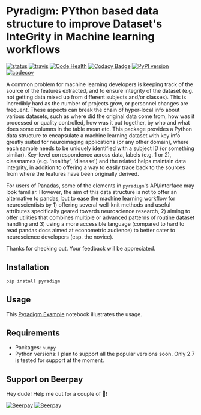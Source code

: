 # Pyradigm: PYthon based data structure to improve Dataset's InteGrity in Machine learning workflows

[![status](http://joss.theoj.org/papers/c5c231486d699bca982ca7ebd9cf32d2/status.svg)](http://joss.theoj.org/papers/c5c231486d699bca982ca7ebd9cf32d2)
[![travis](https://travis-ci.org/raamana/pyradigm.svg?branch=master)](https://travis-ci.org/raamana/pyradigm.svg?branch=master)
[![Code Health](https://landscape.io/github/raamana/pyradigm/master/landscape.svg?style=flat)](https://landscape.io/github/raamana/pyradigm/master)
[![Codacy Badge](https://api.codacy.com/project/badge/Grade/cffd80f290544e2e824011bfccf35ff8)](https://www.codacy.com/app/raamana/pyradigm?utm_source=github.com&amp;utm_medium=referral&amp;utm_content=raamana/pyradigm&amp;utm_campaign=Badge_Grade)
[![PyPI version](https://badge.fury.io/py/pyradigm.svg)](https://badge.fury.io/py/pyradigm)
[![codecov](https://codecov.io/gh/raamana/pyradigm/branch/master/graph/badge.svg)](https://codecov.io/gh/raamana/pyradigm)

A common problem for machine learning developers is keeping track of the source of the features extracted, and to ensure integrity of the dataset (e.g. not getting data mixed up from different subjects and/or classes). This is incredibly hard as the number of projects grow, or personnel changes are frequent. These aspects can break the chain of hyper-local info about various datasets, such as where did the original data come from, how was it processed or quality controlled, how was it put together, by who and what does some columns in the table mean etc. This package provides a Python data structure to encapsulate a machine learning dataset with key info greatly suited for neuroimaging applications (or any other domain), where each sample needs to be uniquely identified with a subject ID (or something similar). Key-level correspondence across data, labels (e.g. 1 or 2), classnames (e.g. 'healthy', 'disease') and the related helps maintain data integrity, in addition to offering a way to easily trace back to the sources from where the features have been originally derived.

For users of Panadas, some of the elements in `pyradigm`'s API/interface may look familiar. However, the aim of this data structure is not to offer an alternative to pandas, but to ease the machine learning workflow for neuroscientists by 1) offering several well-knit methods and useful attributes specifically geared towards neuroscience research, 2) aiming to offer utilities that combines multiple or advanced patterns of routine dataset handling and 3) using a more accessible language (compared to hard to read pandas docs aimed at econometric audience) to better cater to neuroscience developers (esp. the novice).

Thanks for checking out. Your feedback will be appreciated.

## Installation

`pip install pyradigm`

## Usage

This [Pyradigm Example](PyradigmExample.ipynb) notebook illustrates the usage.

## Requirements

 * Packages: `numpy`
 * Python versions: I plan to support all the popular versions soon. Only 2.7 is tested for support at the moment.

## Support on Beerpay
Hey dude! Help me out for a couple of :beers:!

[![Beerpay](https://beerpay.io/raamana/pyradigm/badge.svg?style=beer-square)](https://beerpay.io/raamana/pyradigm)  [![Beerpay](https://beerpay.io/raamana/pyradigm/make-wish.svg?style=flat-square)](https://beerpay.io/raamana/pyradigm?focus=wish)
